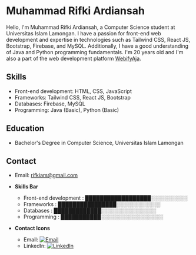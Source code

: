 # Muhammad Rifki Ardiansah

Hello, I'm Muhammad Rifki Ardiansah, a Computer Science student at Universitas Islam Lamongan. I have a passion for front-end web development and expertise in technologies such as Tailwind CSS, React JS, Bootstrap, Firebase, and MySQL. Additionally, I have a good understanding of Java and Python programming fundamentals. I'm 20 years old and I'm also a part of the web development platform [WebifyAja](https://www.webifyaja.com).

## Skills

- Front-end development: HTML, CSS, JavaScript
- Frameworks: Tailwind CSS, React JS, Bootstrap
- Databases: Firebase, MySQL
- Programming: Java (Basic), Python (Basic)

## Education

- Bachelor's Degree in Computer Science, Universitas Islam Lamongan

## Contact
  
- Email: rifkiars@gmail.com

- **Skills Bar**
  - Front-end development    : ██████████████████░░░░░░░░░░
  - Frameworks               : ████████████████░░░░░░░░░░░░
  - Databases                : █████████████░░░░░░░░░░░░░░░
  - Programming              : ███████████░░░░░░░░░░░░░░░░░

- **Contact Icons**
  - Email: [![Email](https://img.shields.io/badge/-Email-red?style=flat-square&logo=gmail&logoColor=white)](mailto:rifkiars@gmail.com)
  - LinkedIn: [![LinkedIn](https://img.shields.io/badge/-LinkedIn-blue?style=flat-square&logo=linkedin&logoColor=white)](https://www.linkedin.com/in/https://www.linkedin.com/in/rifkiars/)
